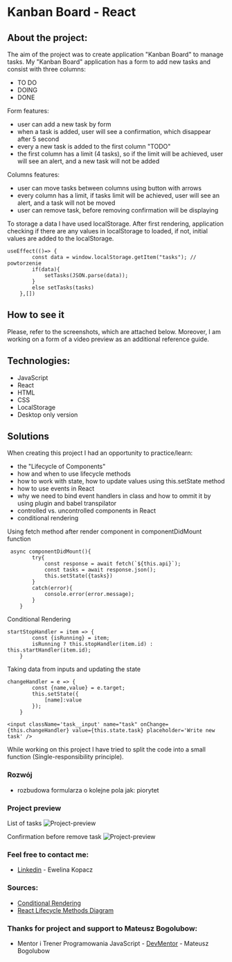 # Kanban Board - React

## About the project:
The aim of the project was to create application "Kanban Board" to manage tasks. My "Kanban Board" application has a form to add new tasks and consist with three columns:
* TO DO
* DOING
* DONE

Form features:
* user can add a new task by form
* when a task is added, user will see a confirmation, which disappear after 5 second
* every a new task is added to the first column "TODO"
* the first column has a limit (4 tasks), so if the limit will be achieved, user will see an alert, and a new task will not be added

Columns features:
* user can move tasks between columns using button with arrows
* every column has a limit, if tasks limit will be achieved, user will see an alert, and a task will not be moved
* user can remove task, before removing confirmation will be displaying

To storage a data I have used localStorage. After first rendering, application checking if there are any values in localStorage to loaded, if not, initial values are added to the localStorage.

```
useEffect(()=> {
        const data = window.localStorage.getItem("tasks"); // powtorzenie
        if(data){
            setTasks(JSON.parse(data));
        }
        else setTasks(tasks)
    },[])

```




## How to see it
Please, refer to the screenshots, which are attached below. Moreover, I am working on a form of a video preview as an additional reference guide.

## Technologies:
* JavaScript
* React
* HTML
* CSS
* LocalStorage
* Desktop only version

## Solutions
When creating this project I had an opportunity to practice/learn:
* the "Lifecycle of Components" 
* how and when to use lifecycle methods
* how to work with state, how to update values using this.setState method
* how to use events in React
* why we need to bind event handlers in class and how to ommit it by using plugin and babel transpilator
* controlled vs. uncontrolled components in React
* conditional rendering 

Using fetch method after render component in componentDidMount function
```
 async componentDidMount(){
        try{
            const response = await fetch(`${this.api}`);
            const tasks = await response.json();
            this.setState({tasks})
        }
        catch(error){
            console.error(error.message);
        }
    }
```
Conditional Rendering
```
startStopHandler = item => {
        const {isRunning} = item;
        isRunning ? this.stopHandler(item.id) : this.startHandler(item.id);
    }
```

Taking data from inputs and updating the state
```
changeHandler = e => {
        const {name,value} = e.target;
        this.setState({
            [name]:value
        });
    }

<input className='task__input' name="task" onChange={this.changeHandler} value={this.state.task} placeholder='Write new task' />
```

While working on this project I have tried to split the code into a small function (Single-responsibility principle).


### Rozwój
* rozbudowa formularza o kolejne pola jak: piorytet

### Project preview
List of tasks
![Project-preview](./gallery/preview.png)

Confirmation before remove task
![Project-preview](./gallery/preview2.png)

### Feel free to contact me:
* [Linkedin](https://www.linkedin.com/in/ewelina-kopacz-929559100/) - Ewelina Kopacz

### Sources:
* [Conditional Rendering](https://pl.reactjs.org/docs/conditional-rendering.html)
* [React Lifecycle Methods Diagram](https://projects.wojtekmaj.pl/react-lifecycle-methods-diagram/)

### Thanks for project and support to Mateusz Bogolubow:
* Mentor i Trener Programowania JavaScript - [DevMentor](https://devmentor.pl/) - Mateusz Bogolubow